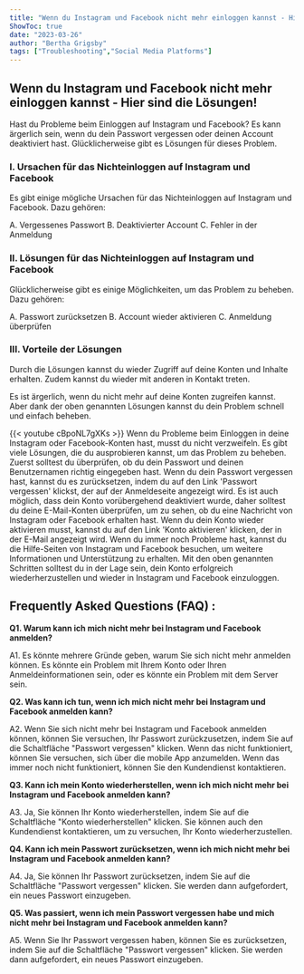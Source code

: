 ```yaml
---
title: "Wenn du Instagram und Facebook nicht mehr einloggen kannst - Hier sind die Lösungen!"
ShowToc: true 
date: "2023-03-26"
author: "Bertha Grigsby" 
tags: ["Troubleshooting","Social Media Platforms"]
---
```

## Wenn du Instagram und Facebook nicht mehr einloggen kannst - Hier sind die Lösungen!

Hast du Probleme beim Einloggen auf Instagram und Facebook? Es kann ärgerlich sein, wenn du dein Passwort vergessen oder deinen Account deaktiviert hast. Glücklicherweise gibt es Lösungen für dieses Problem.

### I. Ursachen für das Nichteinloggen auf Instagram und Facebook

Es gibt einige mögliche Ursachen für das Nichteinloggen auf Instagram und Facebook. Dazu gehören:

A. Vergessenes Passwort
B. Deaktivierter Account
C. Fehler in der Anmeldung

### II. Lösungen für das Nichteinloggen auf Instagram und Facebook

Glücklicherweise gibt es einige Möglichkeiten, um das Problem zu beheben. Dazu gehören:

A. Passwort zurücksetzen
B. Account wieder aktivieren
C. Anmeldung überprüfen

### III. Vorteile der Lösungen

Durch die Lösungen kannst du wieder Zugriff auf deine Konten und Inhalte erhalten. Zudem kannst du wieder mit anderen in Kontakt treten.

Es ist ärgerlich, wenn du nicht mehr auf deine Konten zugreifen kannst. Aber dank der oben genannten Lösungen kannst du dein Problem schnell und einfach beheben.

{{< youtube cBpoNL7gXKs >}} 
Wenn du Probleme beim Einloggen in deine Instagram oder Facebook-Konten hast, musst du nicht verzweifeln. Es gibt viele Lösungen, die du ausprobieren kannst, um das Problem zu beheben. Zuerst solltest du überprüfen, ob du dein Passwort und deinen Benutzernamen richtig eingegeben hast. Wenn du dein Passwort vergessen hast, kannst du es zurücksetzen, indem du auf den Link 'Passwort vergessen' klickst, der auf der Anmeldeseite angezeigt wird. Es ist auch möglich, dass dein Konto vorübergehend deaktiviert wurde, daher solltest du deine E-Mail-Konten überprüfen, um zu sehen, ob du eine Nachricht von Instagram oder Facebook erhalten hast. Wenn du dein Konto wieder aktivieren musst, kannst du auf den Link 'Konto aktivieren' klicken, der in der E-Mail angezeigt wird. Wenn du immer noch Probleme hast, kannst du die Hilfe-Seiten von Instagram und Facebook besuchen, um weitere Informationen und Unterstützung zu erhalten. Mit den oben genannten Schritten solltest du in der Lage sein, dein Konto erfolgreich wiederherzustellen und wieder in Instagram und Facebook einzuloggen.

## Frequently Asked Questions (FAQ) :
**Q1. Warum kann ich mich nicht mehr bei Instagram und Facebook anmelden?**

A1. Es könnte mehrere Gründe geben, warum Sie sich nicht mehr anmelden können. Es könnte ein Problem mit Ihrem Konto oder Ihren Anmeldeinformationen sein, oder es könnte ein Problem mit dem Server sein.

**Q2. Was kann ich tun, wenn ich mich nicht mehr bei Instagram und Facebook anmelden kann?**

A2. Wenn Sie sich nicht mehr bei Instagram und Facebook anmelden können, können Sie versuchen, Ihr Passwort zurückzusetzen, indem Sie auf die Schaltfläche "Passwort vergessen" klicken. Wenn das nicht funktioniert, können Sie versuchen, sich über die mobile App anzumelden. Wenn das immer noch nicht funktioniert, können Sie den Kundendienst kontaktieren.

**Q3. Kann ich mein Konto wiederherstellen, wenn ich mich nicht mehr bei Instagram und Facebook anmelden kann?**

A3. Ja, Sie können Ihr Konto wiederherstellen, indem Sie auf die Schaltfläche "Konto wiederherstellen" klicken. Sie können auch den Kundendienst kontaktieren, um zu versuchen, Ihr Konto wiederherzustellen.

**Q4. Kann ich mein Passwort zurücksetzen, wenn ich mich nicht mehr bei Instagram und Facebook anmelden kann?**

A4. Ja, Sie können Ihr Passwort zurücksetzen, indem Sie auf die Schaltfläche "Passwort vergessen" klicken. Sie werden dann aufgefordert, ein neues Passwort einzugeben.

**Q5. Was passiert, wenn ich mein Passwort vergessen habe und mich nicht mehr bei Instagram und Facebook anmelden kann?**

A5. Wenn Sie Ihr Passwort vergessen haben, können Sie es zurücksetzen, indem Sie auf die Schaltfläche "Passwort vergessen" klicken. Sie werden dann aufgefordert, ein neues Passwort einzugeben.


